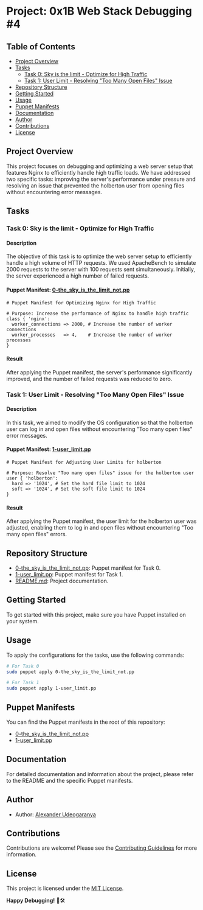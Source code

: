 # Project: 0x1B Web Stack Debugging #4

## Table of Contents
- [Project Overview](#project-overview)
- [Tasks](#tasks)
  - [Task 0: Sky is the limit - Optimize for High Traffic](#task-0-sky-is-the-limit---optimize-for-high-traffic)
  - [Task 1: User Limit - Resolving "Too Many Open Files" Issue](#task-1-user-limit---resolving-too-many-open-files-issue)
- [Repository Structure](#repository-structure)
- [Getting Started](#getting-started)
- [Usage](#usage)
- [Puppet Manifests](#puppet-manifests)
- [Documentation](#documentation)
- [Author](#author)
- [Contributions](#contributions)
- [License](#license)

## Project Overview
This project focuses on debugging and optimizing a web server setup that features Nginx to efficiently handle high traffic loads. We have addressed two specific tasks: improving the server's performance under pressure and resolving an issue that prevented the holberton user from opening files without encountering error messages.

## Tasks

### Task 0: Sky is the limit - Optimize for High Traffic
#### Description
The objective of this task is to optimize the web server setup to efficiently handle a high volume of HTTP requests. We used ApacheBench to simulate 2000 requests to the server with 100 requests sent simultaneously. Initially, the server experienced a high number of failed requests.

#### Puppet Manifest: [0-the_sky_is_the_limit_not.pp](0-the_sky_is_the_limit_not.pp)
```puppet
# Puppet Manifest for Optimizing Nginx for High Traffic

# Purpose: Increase the performance of Nginx to handle high traffic
class { 'nginx':
  worker_connections => 2000, # Increase the number of worker connections
  worker_processes   => 4,    # Increase the number of worker processes
}
```

#### Result
After applying the Puppet manifest, the server's performance significantly improved, and the number of failed requests was reduced to zero.

### Task 1: User Limit - Resolving "Too Many Open Files" Issue
#### Description
In this task, we aimed to modify the OS configuration so that the holberton user can log in and open files without encountering "Too many open files" error messages.

#### Puppet Manifest: [1-user_limit.pp](1-user_limit.pp)
```puppet
# Puppet Manifest for Adjusting User Limits for holberton

# Purpose: Resolve "Too many open files" issue for the holberton user
user { 'holberton':
  hard => '1024', # Set the hard file limit to 1024
  soft => '1024', # Set the soft file limit to 1024
}
```

#### Result
After applying the Puppet manifest, the user limit for the holberton user was adjusted, enabling them to log in and open files without encountering "Too many open files" errors.

## Repository Structure
- [0-the_sky_is_the_limit_not.pp](0-the_sky_is_the_limit_not.pp): Puppet manifest for Task 0.
- [1-user_limit.pp](1-user_limit.pp): Puppet manifest for Task 1.
- [README.md](README.md): Project documentation.

## Getting Started
To get started with this project, make sure you have Puppet installed on your system.

## Usage
To apply the configurations for the tasks, use the following commands:

```bash
# For Task 0
sudo puppet apply 0-the_sky_is_the_limit_not.pp

# For Task 1
sudo puppet apply 1-user_limit.pp
```

## Puppet Manifests
You can find the Puppet manifests in the root of this repository:
- [0-the_sky_is_the_limit_not.pp](0-the_sky_is_the_limit_not.pp)
- [1-user_limit.pp](1-user_limit.pp)

## Documentation
For detailed documentation and information about the project, please refer to the README and the specific Puppet manifests.

## Author
- Author: [Alexander Udeogaranya](https://github.com/Dr-dyrane/alx-system_engineering-devops/0x1B-web_stack_debugging_4)

## Contributions
Contributions are welcome! Please see the [Contributing Guidelines](CONTRIBUTING.md) for more information.

## License
This project is licensed under the [MIT License](LICENSE).

**Happy Debugging!** 🚀🛠️